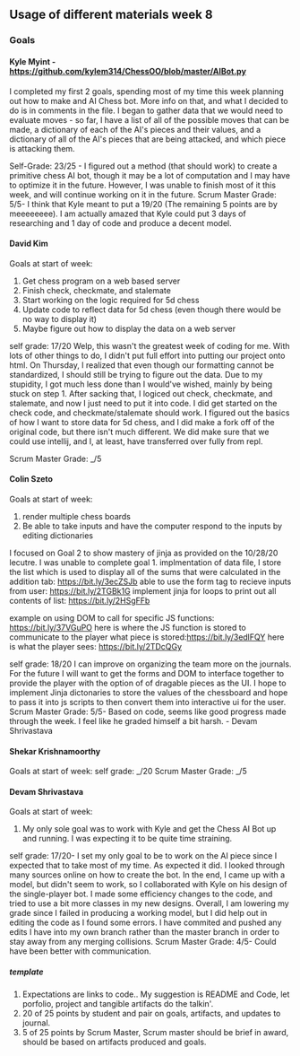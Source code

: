## Usage of different materials week 8

### Goals

#### Kyle Myint - https://github.com/kylem314/ChessOO/blob/master/AIBot.py

I completed my first 2 goals, spending most of my time this week planning out how to make and AI Chess bot.  More info on that, and what I decided to do is in comments in the file.  I began to gather data that we would need to evaluate moves - so far, I have a list of all of the possible moves that can be made, a dictionary of each of the AI's pieces and their values, and a dictionary of all of the AI's pieces that are being attacked, and which piece is attacking them.

Self-Grade: 23/25 - I figured out a method (that should work) to create a primitive chess AI bot, though it may be a lot of computation and I may have to optimize it in the future.  However, I was unable to finish most of it this week, and will continue working on it in the future.
Scrum Master Grade:  5/5- I think that Kyle meant to put a 19/20 (The remaining 5 points are by meeeeeeee). I am actually amazed that Kyle could put 3 days of researching and 1 day of code and produce a decent model.

#### David Kim
Goals at start of week:
1) Get chess program on a web based server
2) Finish check, checkmate, and stalemate
3) Start working on the logic required for 5d chess
4) Update code to reflect data for 5d chess (even though there would be no way to display it)
5) Maybe figure out how to display the data on a web server

self grade: 17/20
Welp, this wasn't the greatest week of coding for me. With lots of other things to do, I didn't put full effort into putting our project onto html. On Thursday, I realized that even though our formatting cannot be standardized, I should still be trying to figure out the data. Due to my stupidity, I got much less done than I would've wished, mainly by being stuck on step 1. After sacking that, I logiced out check, checkmate, and stalemate, and now I just need to put it into code. I did get started on the check code, and checkmate/stalemate should work. I figured out the basics of how I want to store data for 5d chess, and I did make a fork off of the original code, but there isn't much different. We did make sure that we could use intellij, and I, at least, have transferred over fully from repl.

Scrum Master Grade:  _/5

#### Colin Szeto 
Goals at start of week:
1. render multiple chess boards
2. Be able to take inputs and have the computer respond to the inputs	by editing dictionaries

I focused on Goal 2 to show mastery of jinja as provided on the 10/28/20 lecutre. I was unable to complete goal 1. 
implmentation of data file, I store the list which is used to display all of the sums that were calculated in the addition tab: https://bit.ly/3ecZSJb
able to use the form tag to recieve inputs from user: https://bit.ly/2TGBk1G
implement jinja for loops to print out all contents of list: https://bit.ly/2HSgFFb

example on using DOM to call for specific JS functions: https://bit.ly/37VGuPO
here is where the JS function is stored to communicate to the player what piece is stored:https://bit.ly/3edlFQY
here is what the player sees: https://bit.ly/2TDcQGy

self grade: 18/20
I can improve on organizing the team more on the journals. For the future I will want to get the forms and DOM to interface together to provide the player with the option of of dragable pieces as the UI. I hope to implement Jinja dictonaries to store the values of the chessboard and hope to pass it into js scripts to then convert them into interactive ui for the user. 
Scrum Master Grade:  5/5- Based on code, seems like good progress made through the week. I feel like he graded himself a bit harsh. - Devam Shrivastava
 
#### Shekar Krishnamoorthy
Goals at start of week:
self grade: _/20
Scrum Master Grade:  _/5

#### Devam Shrivastava
Goals at start of week:
1. My only sole goal was to work with Kyle and get the Chess AI Bot up and running. I was expecting it to be quite time straining.

self grade:  17/20- I set my only goal to be to work on the AI piece since I expected that to take most of my time. As expected it did. I looked through many sources online on how to create the bot. In the end, I came up with a model, but didn't seem to work, so I collaborated with Kyle on his design of the single-player bot. I made some efficiency changes to the code, and tried to use a bit more classes in my new designs. Overall, I am lowering my grade since I failed in producing a working model, but I did help out in editing the code as I found some errors. I have commited and pushed any edits I have into my own branch rather than the master branch in order to stay away from any merging collisions.
Scrum Master Grade:  4/5- Could have been better with communication.


##### template

1.  Expectations are links to code.. My suggestion is README and Code, let porfolio, project and tangible artifacts do the talkin'.
2. 20 of 25 points by student and pair on goals, artifacts, and updates to journal.
3. 5 of 25 points by Scrum Master, Scrum master should be brief in award, should be based on artifacts produced and goals.

